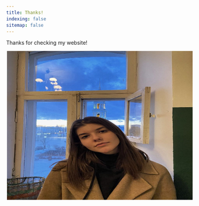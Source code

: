 ```yaml
---
title: Thanks!
indexing: false
sitemap: false
---
```


Thanks for checking my website! 

<center>
<img src="lena-stef.jpg" 
     width="500" 
     height="400" />
</center>